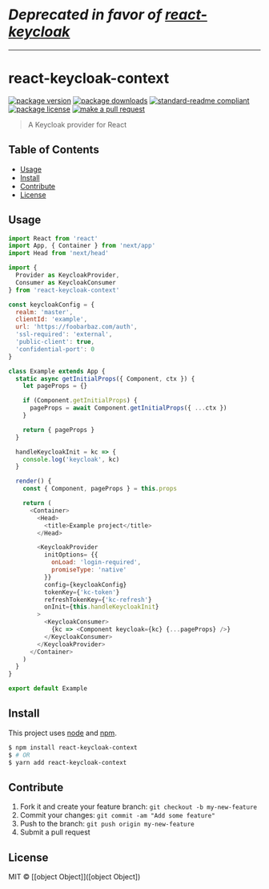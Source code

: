 # *Deprecated in favor of [react-keycloak](https://github.com/panz3r/react-keycloak)*

<hr/>

# react-keycloak-context
[![package version](https://img.shields.io/npm/v/react-keycloak-context.svg?style=flat-square)](https://npmjs.org/package/react-keycloak-context)
[![package downloads](https://img.shields.io/npm/dm/react-keycloak-context.svg?style=flat-square)](https://npmjs.org/package/react-keycloak-context)
[![standard-readme compliant](https://img.shields.io/badge/readme%20style-standard-brightgreen.svg?style=flat-square)](https://github.com/RichardLitt/standard-readme)
[![package license](https://img.shields.io/npm/l/react-keycloak-context.svg?style=flat-square)](https://npmjs.org/package/react-keycloak-context)
[![make a pull request](https://img.shields.io/badge/PRs-welcome-brightgreen.svg?style=flat-square)](http://makeapullrequest.com)

> A Keycloak provider for React

## Table of Contents

- [Usage](#usage)
- [Install](#install)
- [Contribute](#contribute)
- [License](#License)

## Usage

```js
import React from 'react'
import App, { Container } from 'next/app'
import Head from 'next/head'

import {
  Provider as KeycloakProvider,
  Consumer as KeycloakConsumer
} from 'react-keycloak-context'

const keycloakConfig = {
  realm: 'master',
  clientId: 'example',
  url: 'https://foobarbaz.com/auth',
  'ssl-required': 'external',
  'public-client': true,
  'confidential-port': 0
}

class Example extends App {
  static async getInitialProps({ Component, ctx }) {
    let pageProps = {}

    if (Component.getInitialProps) {
      pageProps = await Component.getInitialProps({ ...ctx })
    }

    return { pageProps }
  }

  handleKeycloakInit = kc => {
    console.log('keycloak', kc)
  }

  render() {
    const { Component, pageProps } = this.props

    return (
      <Container>
        <Head>
          <title>Example project</title>
        </Head>

        <KeycloakProvider
          initOptions= {{
            onLoad: 'login-required',
            promiseType: 'native'
          }}
          config={keycloakConfig}
          tokenKey={'kc-token'}
          refreshTokenKey={'kc-refresh'}
          onInit={this.handleKeycloakInit}
        >
          <KeycloakConsumer>
            {kc => <Component keycloak={kc} {...pageProps} />}
          </KeycloakConsumer>
        </KeycloakProvider>
      </Container>
    )
  }
}

export default Example

```


## Install

This project uses [node](https://nodejs.org) and [npm](https://www.npmjs.com).

```sh
$ npm install react-keycloak-context
$ # OR
$ yarn add react-keycloak-context
```

## Contribute

1. Fork it and create your feature branch: `git checkout -b my-new-feature`
2. Commit your changes: `git commit -am "Add some feature"`
3. Push to the branch: `git push origin my-new-feature`
4. Submit a pull request

## License

MIT © [[object Object]]([object Object])

